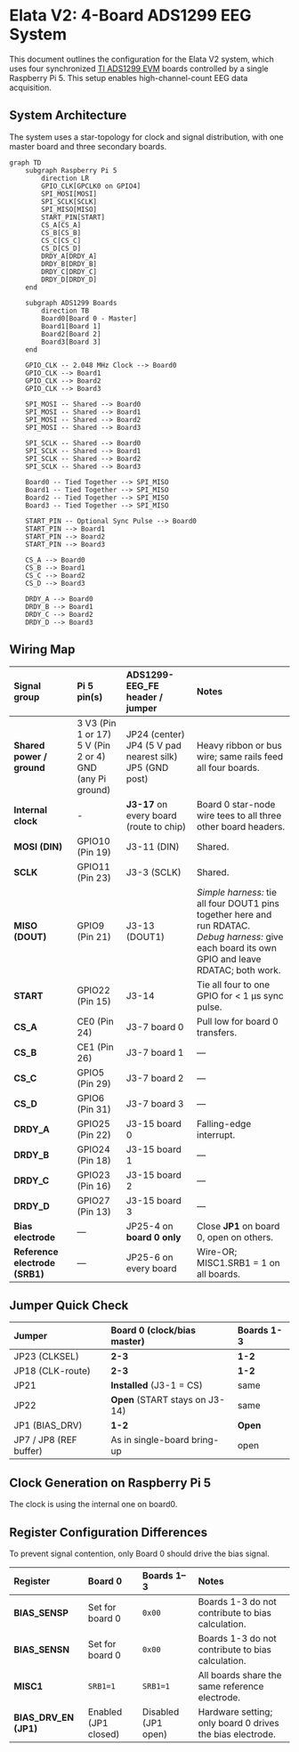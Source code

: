 # Elata V2: 4-Board ADS1299 EEG System

This document outlines the configuration for the Elata V2 system, which uses four synchronized [TI ADS1299 EVM](https://www.ti.com/tool/ADS1299EEGFE-PDK) boards controlled by a single Raspberry Pi 5. This setup enables high-channel-count EEG data acquisition.

## System Architecture

The system uses a star-topology for clock and signal distribution, with one master board and three secondary boards.

```mermaid
graph TD
    subgraph Raspberry Pi 5
        direction LR
        GPIO_CLK[GPCLK0 on GPIO4]
        SPI_MOSI[MOSI]
        SPI_SCLK[SCLK]
        SPI_MISO[MISO]
        START_PIN[START]
        CS_A[CS_A]
        CS_B[CS_B]
        CS_C[CS_C]
        CS_D[CS_D]
        DRDY_A[DRDY_A]
        DRDY_B[DRDY_B]
        DRDY_C[DRDY_C]
        DRDY_D[DRDY_D]
    end

    subgraph ADS1299 Boards
        direction TB
        Board0[Board 0 - Master]
        Board1[Board 1]
        Board2[Board 2]
        Board3[Board 3]
    end

    GPIO_CLK -- 2.048 MHz Clock --> Board0
    GPIO_CLK --> Board1
    GPIO_CLK --> Board2
    GPIO_CLK --> Board3

    SPI_MOSI -- Shared --> Board0
    SPI_MOSI -- Shared --> Board1
    SPI_MOSI -- Shared --> Board2
    SPI_MOSI -- Shared --> Board3

    SPI_SCLK -- Shared --> Board0
    SPI_SCLK -- Shared --> Board1
    SPI_SCLK -- Shared --> Board2
    SPI_SCLK -- Shared --> Board3

    Board0 -- Tied Together --> SPI_MISO
    Board1 -- Tied Together --> SPI_MISO
    Board2 -- Tied Together --> SPI_MISO
    Board3 -- Tied Together --> SPI_MISO

    START_PIN -- Optional Sync Pulse --> Board0
    START_PIN --> Board1
    START_PIN --> Board2
    START_PIN --> Board3

    CS_A --> Board0
    CS_B --> Board1
    CS_C --> Board2
    CS_D --> Board3

    DRDY_A --> Board0
    DRDY_B --> Board1
    DRDY_C --> Board2
    DRDY_D --> Board3
```

## Wiring Map

| **Signal group** | **Pi 5 pin(s)** | **ADS1299-EEG_FE header / jumper** | **Notes** |
| :--- | :--- | :--- | :--- |
| **Shared power / ground** | 3 V3 (Pin 1 or 17) <br>5 V (Pin 2 or 4) <br>GND (any Pi ground) | JP24 (center) <br>JP4 (5 V pad nearest silk) <br>JP5 (GND post) | Heavy ribbon or bus wire; same rails feed all four boards. |
| **Internal clock** | - | **J3-17** on every board  (route to chip) | Board 0 star-node wire tees to all three other board headers. |
| **MOSI (DIN)** | GPIO10 (Pin 19) | J3-11 (DIN) | Shared. |
| **SCLK** | GPIO11 (Pin 23) | J3-3 (SCLK) | Shared. |
| **MISO (DOUT)** | GPIO9 (Pin 21) | J3-13 (DOUT1) | *Simple harness:* tie all four DOUT1 pins together here and run RDATAC.<br>*Debug harness:* give each board its own GPIO and leave RDATAC; both work. |
| **START** | GPIO22 (Pin 15) | J3-14 | Tie all four to one GPIO for < 1 µs sync pulse. |
| **CS_A** | CE0 (Pin 24) | J3-7 board 0 | Pull low for board 0 transfers. |
| **CS_B** | CE1 (Pin 26) | J3-7 board 1 | — |
| **CS_C** | GPIO5 (Pin 29) | J3-7 board 2 | — |
| **CS_D** | GPIO6 (Pin 31) | J3-7 board 3 | — |
| **DRDY_A** | GPIO25 (Pin 22) | J3-15 board 0 | Falling-edge interrupt. |
| **DRDY_B** | GPIO24 (Pin 18) | J3-15 board 1 | — |
| **DRDY_C** | GPIO23 (Pin 16) | J3-15 board 2 | — |
| **DRDY_D** | GPIO27 (Pin 13) | J3-15 board 3 | — |
| **Bias electrode** | — | JP25-4 on **board 0 only** | Close **JP1** on board 0, open on others. |
| **Reference electrode (SRB1)** | — | JP25-6 on every board | Wire-OR; MISC1.SRB1 = 1 on all boards. |

## Jumper Quick Check

| Jumper | Board 0 (clock/bias master) | Boards 1-3 |
| :--- | :--- | :--- |
| JP23 (CLKSEL) | **2-3** | **1-2** |
| JP18 (CLK-route) | **2-3** | **1-2** |
| JP21 | **Installed** (J3-1 = CS) | same |
| JP22 | **Open** (START stays on J3-14) | same |
| JP1 (BIAS_DRV) | **1-2** | **Open** |
| JP7 / JP8 (REF buffer) | As in single-board bring-up | open |

## Clock Generation on Raspberry Pi 5

The clock is using the internal one on board0.

## Register Configuration Differences

To prevent signal contention, only Board 0 should drive the bias signal.

| Register | Board 0 | Boards 1–3 | Notes |
| :--- | :--- | :--- | :--- |
| **BIAS_SENSP** | Set for board 0 | `0x00` | Boards 1-3 do not contribute to bias calculation. |
| **BIAS_SENSN** | Set for board 0 | `0x00` | Boards 1-3 do not contribute to bias calculation. |
| **MISC1** | `SRB1=1` | `SRB1=1` | All boards share the same reference electrode. |
| **BIAS_DRV_EN (JP1)** | Enabled (JP1 closed) | Disabled (JP1 open) | Hardware setting; only board 0 drives the bias electrode. |
